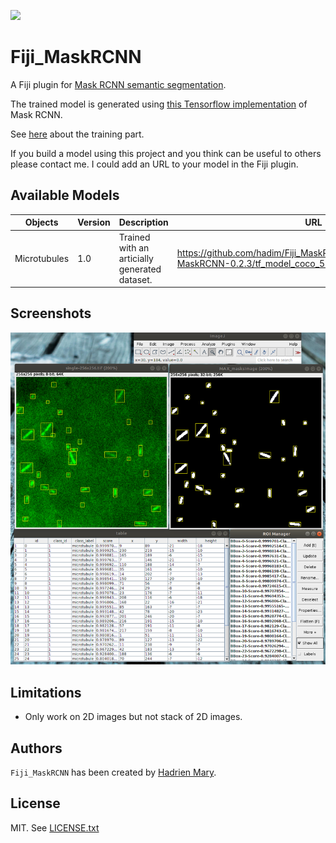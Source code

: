 [![](https://travis-ci.org/hadim/Fiji_MaskRCNN.svg?branch=master)](https://travis-ci.org/hadim/Fiji_MaskRCNN)

# Fiji_MaskRCNN

A Fiji plugin for [Mask RCNN semantic segmentation](https://arxiv.org/abs/1703.06870).

The trained model is generated using [this Tensorflow implementation](https://github.com/matterport/Mask_RCNN) of Mask RCNN.

See [here](training/) about the training part.

If you build a model using this project and you think can be useful to others please contact me. I could add an URL to your model in the Fiji plugin.

## Available Models

| Objects | Version | Description | URL |
| --- | --- | --- | --- |
| Microtubules | 1.0 | Trained with an articially generated dataset. | https://github.com/hadim/Fiji_MaskRCNN/releases/download/Fiji-MaskRCNN-0.2.3/tf_model_coco_512_new.zip

## Screenshots

![Output of the microtubule model.](./screenshot.png "Output of the microtubule model.")

## Limitations

- Only work on 2D images but not stack of 2D images.

## Authors

`Fiji_MaskRCNN` has been created by [Hadrien Mary](mailto:hadrien.mary@gmail.com).

## License

MIT. See [LICENSE.txt](LICENSE.txt)
